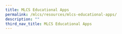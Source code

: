 ```yaml
---
title: MLCS Educational Apps
permalink: /mlcs/resources/mlcs-educational-apps/
description: ""
third_nav_title: MLCS Educational Apps
---
```

